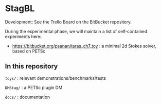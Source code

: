 # StagBL

Development: See the Trello Board on the BitBucket repository.

During the experimental phase, we will maintain a list of self-contained experiments here:

* https://bitbucket.org/psanan/taras_ch7_toy : a minimal 2d Stokes solver, based on PETSc

## In this repository

`toys/` : relevant demonstrations/benchmarks/tests

`DMStag/` : a PETSc plugin DM 

`docs/` : documentation
